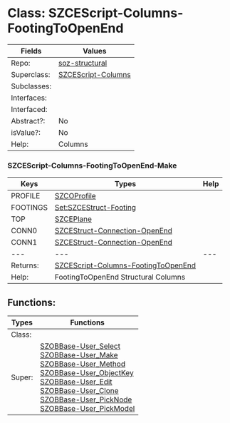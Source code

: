 
# Class:	SZCEScript-Columns-FootingToOpenEnd

| Fields | Values |
| --------- | --------- |
| Repo: | [soz-structural](/repos/soz-structural.html) |
| Superclass: | [SZCEScript-Columns](SZCEScript-Columns.html) |
| Subclasses: |  |
| Interfaces: |  |
| Interfaced: |  |
| Abstract?: | No |
| isValue?: | No |
| Help: | Columns |

### SZCEScript-Columns-FootingToOpenEnd-Make

| Keys | Types | Help |
| --------- | --------- | --------- |
| PROFILE | [SZCOProfile](SZCOProfile.html) |  |
| FOOTINGS | [Set:SZCEStruct-Footing](SZCEStruct-Footing.html) |  |
| TOP | [SZCEPlane](SZCEPlane.html) |  |
| CONN0 | [SZCEStruct-Connection-OpenEnd](SZCEStruct-Connection-OpenEnd.html) |  |
| CONN1 | [SZCEStruct-Connection-OpenEnd](SZCEStruct-Connection-OpenEnd.html) |  |
| --- | --- | --- |
| Returns: | [SZCEScript-Columns-FootingToOpenEnd](SZCEScript-Columns-FootingToOpenEnd.html) |
| Help: | FootingToOpenEnd Structural Columns |


## Functions:

| Types | Functions |
| --------- | --------- |
| Class: |  |
| Super: | [SZOBBase-User_Select](SZOBBase.html) <br> [SZOBBase-User_Make](SZOBBase.html) <br> [SZOBBase-User_Method](SZOBBase.html) <br> [SZOBBase-User_ObjectKey](SZOBBase.html) <br> [SZOBBase-User_Edit](SZOBBase.html) <br> [SZOBBase-User_Clone](SZOBBase.html) <br> [SZOBBase-User_PickNode](SZOBBase.html) <br> [SZOBBase-User_PickModel](SZOBBase.html) |


